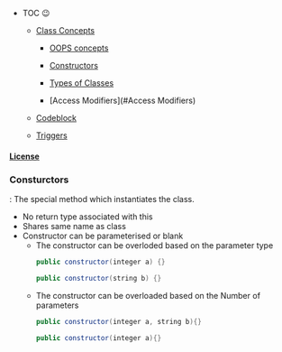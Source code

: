 - TOC   :wink:

	- [Class Concepts](#Class)
	
		- [OOPS concepts](#OOPsConcept)
		
		- [Constructors](#Consturctors)
		
		- [Types of Classes](#ClassTypes)
		
		- [Access Modifiers](#Access Modifiers)
		
	- [Codeblock](#codeblock)
	
	- [Triggers](BasicTigger)

#### [License](https://raw.githubusercontent.com/dragonwarrior87/MyNotes/gh-pages/LICENSE)

### Consturctors
  :  The special method which instantiates the class.

* No return type associated with this
* Shares same name as class
* Constructor can be parameterised or blank
	+ The constructor can be overloded based on the parameter type
		```java
		public constructor(integer a) {}

		public constructor(string b) {}
		```
	+ The constructor can be overloaded based on the Number of parameters
		```java
		public constructor(integer a, string b){}
		
		public constructor(integer a){}
		```
		
		
